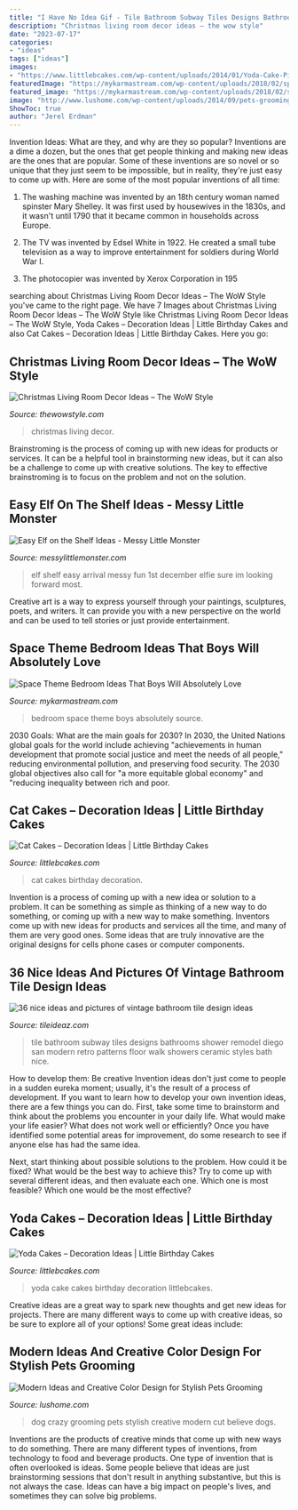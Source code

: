```yaml
---
title: "I Have No Idea Gif - Tile Bathroom Subway Tiles Designs Bathrooms Shower Remodel Diego San Modern Retro Patterns Floor Walk Showers Ceramic Styles Bath Nice"
description: "Christmas living room decor ideas – the wow style"
date: "2023-07-17"
categories:
- "ideas"
tags: ["ideas"]
images:
- "https://www.littlebcakes.com/wp-content/uploads/2014/01/Yoda-Cake-Pictures.jpg"
featuredImage: "https://mykarmastream.com/wp-content/uploads/2018/02/space-theme-bedroom-4-.jpg"
featured_image: "https://mykarmastream.com/wp-content/uploads/2018/02/space-theme-bedroom-4-.jpg"
image: "http://www.lushome.com/wp-content/uploads/2014/09/pets-grooming-dogs-fur-color-design-14.jpg"
ShowToc: true
author: "Jerel Erdman"
---
```



Invention Ideas: What are they, and why are they so popular?
Inventions are a dime a dozen, but the ones that get people thinking and making new ideas are the ones that are popular. Some of these inventions are so novel or so unique that they just seem to be impossible, but in reality, they're just easy to come up with. Here are some of the most popular inventions of all time: 
1. The washing machine was invented by an 18th century woman named spinster Mary Shelley. It was first used by housewives in the 1830s, and it wasn't until 1790 that it became common in households across Europe.

2. The TV was invented by Edsel White in 1922. He created a small tube television as a way to improve entertainment for soldiers during World War I.

3. The photocopier was invented by Xerox Corporation in 195
	

		
searching about Christmas Living Room Decor Ideas – The WoW Style you've came to the right page. We have 7 Images about Christmas Living Room Decor Ideas – The WoW Style like Christmas Living Room Decor Ideas – The WoW Style, Yoda Cakes – Decoration Ideas | Little Birthday Cakes and also Cat Cakes – Decoration Ideas | Little Birthday Cakes. Here you go:
		
    
## Christmas Living Room Decor Ideas – The WoW Style

<img loading=lazy src="http://thewowstyle.com/wp-content/uploads/2014/12/146.jpg" onerror="this.onerror=null;this.src='https://tse3.mm.bing.net/th?id=OIP.DYEE0PqivQxGzaIp2YBmagHaLJ&amp;pid=15.1';" alt="Christmas Living Room Decor Ideas – The WoW Style">

_Source: thewowstyle.com_

>christmas living decor. 

	

Brainstroming is the process of coming up with new ideas for products or services. It can be a helpful tool in brainstorming new ideas, but it can also be a challenge to come up with creative solutions. The key to effective brainstroming is to focus on the problem and not on the solution.

    
## Easy Elf On The Shelf Ideas - Messy Little Monster

<img loading=lazy src="https://2.bp.blogspot.com/-pP-7kxIQOy0/VGPbh4bGPcI/AAAAAAAABFk/JH7WeOQL_Rk/s1600/1500975_10151925407443089_1180067593_o.jpg" onerror="this.onerror=null;this.src='https://tse1.mm.bing.net/th?id=OIP.pcL_-hWkR_cXJtW53ak1KwHaJ4&amp;pid=15.1';" alt="Easy Elf on the Shelf Ideas - Messy Little Monster">

_Source: messylittlemonster.com_

>elf shelf easy arrival messy fun 1st december elfie sure im looking forward most. 

	

Creative art is a way to express yourself through your paintings, sculptures, poets, and writers. It can provide you with a new perspective on the world and can be used to tell stories or just provide entertainment.

    
## Space Theme Bedroom Ideas That Boys Will Absolutely Love

<img loading=lazy src="https://mykarmastream.com/wp-content/uploads/2018/02/space-theme-bedroom-4-.jpg" onerror="this.onerror=null;this.src='https://tse3.mm.bing.net/th?id=OIP.I1qswdiEr13flu5ukc4q2AHaKW&amp;pid=15.1';" alt="Space Theme Bedroom Ideas That Boys Will Absolutely Love">

_Source: mykarmastream.com_

>bedroom space theme boys absolutely source. 

	

2030 Goals: What are the main goals for 2030?
In 2030, the United Nations global goals for the world include achieving "achievements in human development that promote social justice and meet the needs of all people," reducing environmental pollution, and preserving food security. The 2030 global objectives also call for "a more equitable global economy" and "reducing inequality between rich and poor.

    
## Cat Cakes – Decoration Ideas | Little Birthday Cakes

<img loading=lazy src="https://www.littlebcakes.com/wp-content/uploads/2014/01/Cat-Birthday-Cakes-Pictures-768x1024.jpg" onerror="this.onerror=null;this.src='https://tse3.mm.bing.net/th?id=OIP.DtKoUJYBVFrINkH6MsDqZAHaJ4&amp;pid=15.1';" alt="Cat Cakes – Decoration Ideas | Little Birthday Cakes">

_Source: littlebcakes.com_

>cat cakes birthday decoration. 

	

Invention is a process of coming up with a new idea or solution to a problem. It can be something as simple as thinking of a new way to do something, or coming up with a new way to make something. Inventors come up with new ideas for products and services all the time, and many of them are very good ones. Some ideas that are truly innovative are the original designs for cells phone cases or computer components.

    
## 36 Nice Ideas And Pictures Of Vintage Bathroom Tile Design Ideas

<img loading=lazy src="https://www.tileideaz.com/wp-content/uploads/2015/09/licious-bathroom-design-terrific-black-white-vintage-bathroom-tile-walk-in-shower-designs-for-small-bathrooms-bathroom-color-ideas-for-small-bathrooms.jpg" onerror="this.onerror=null;this.src='https://tse3.mm.bing.net/th?id=OIP.uUlQs1y9dmmYWTfrJWSJdgHaJ4&amp;pid=15.1';" alt="36 nice ideas and pictures of vintage bathroom tile design ideas">

_Source: tileideaz.com_

>tile bathroom subway tiles designs bathrooms shower remodel diego san modern retro patterns floor walk showers ceramic styles bath nice. 

	

How to develop them: Be creative
Invention ideas don't just come to people in a sudden eureka moment; usually, it's the result of a process of development. If you want to learn how to develop your own invention ideas, there are a few things you can do. 
First, take some time to brainstorm and think about the problems you encounter in your daily life. What would make your life easier? What does not work well or efficiently? Once you have identified some potential areas for improvement, do some research to see if anyone else has had the same idea. 

Next, start thinking about possible solutions to the problem. How could it be fixed? What would be the best way to achieve this? Try to come up with several different ideas, and then evaluate each one. Which one is most feasible? Which one would be the most effective?

    
## Yoda Cakes – Decoration Ideas | Little Birthday Cakes

<img loading=lazy src="https://www.littlebcakes.com/wp-content/uploads/2014/01/Yoda-Cake-Pictures.jpg" onerror="this.onerror=null;this.src='https://tse4.mm.bing.net/th?id=OIP.OTqsJgnAl_PUBytzwnlFmgHaFj&amp;pid=15.1';" alt="Yoda Cakes – Decoration Ideas | Little Birthday Cakes">

_Source: littlebcakes.com_

>yoda cake cakes birthday decoration littlebcakes. 

	

Creative ideas are a great way to spark new thoughts and get new ideas for projects. There are many different ways to come up with creative ideas, so be sure to explore all of your options! Some great ideas include:

    
## Modern Ideas And Creative Color Design For Stylish Pets Grooming

<img loading=lazy src="http://www.lushome.com/wp-content/uploads/2014/09/pets-grooming-dogs-fur-color-design-14.jpg" onerror="this.onerror=null;this.src='https://tse3.mm.bing.net/th?id=OIP.7rySlSBi6cO_PuOjZt61BQHaFj&amp;pid=15.1';" alt="Modern Ideas and Creative Color Design for Stylish Pets Grooming">

_Source: lushome.com_

>dog crazy grooming pets stylish creative modern cut believe dogs. 

	

Inventions are the products of creative minds that come up with new ways to do something. There are many different types of inventions, from technology to food and beverage products. One type of invention that is often overlooked is ideas. Some people believe that ideas are just brainstorming sessions that don't result in anything substantive, but this is not always the case. Ideas can have a big impact on people's lives, and sometimes they can solve big problems.

